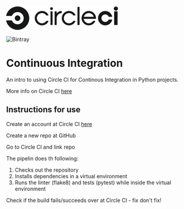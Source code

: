 ![Alt text](img/circle-logo-horizontal-black-302x63-d4d5baa.png?raw=true)

![Bintray](https://img.shields.io/badge/Circle%20CI-Continuous%20Integration-brightgreen)

# Continuous Integration

An intro to using Circle CI for Continous Integration in Python projects.

More info on Circle CI [here](https://circleci.com/enterprise-trial-install/?utm_source=gb&utm_medium=SEM&utm_campaign=SEM-gb-200-Eng-ni&utm_content=SEM-gb-200-Eng-ni-CircleCI&gclid=Cj0KCQjww_f2BRC-ARIsAP3zarGT2Uz8Ug8DF7MWCAq_FCXkD8at53KYsl60sfFq00yvlNJdjJ2jc78aApMQEALw_wcB)

## Instructions for use

Create an account at Circle CI [here](https://circleci.com/enterprise-trial-install/?utm_source=gb&utm_medium=SEM&utm_campaign=SEM-gb-200-Eng-ni&utm_content=SEM-gb-200-Eng-ni-CircleCI&gclid=Cj0KCQjww_f2BRC-ARIsAP3zarGT2Uz8Ug8DF7MWCAq_FCXkD8at53KYsl60sfFq00yvlNJdjJ2jc78aApMQEALw_wcB)

Create a new repo at GitHub

Go to Circle CI and link repo

The pipelin does th following:
  1. Checks out the repository
  2. Installs dependencies in a virtual environment
  3. Runs the linter (flake8) and tests (pytest) while inside the virtual environment

Check if the build fails/succeeds over at Circle CI - fix don't fix!

